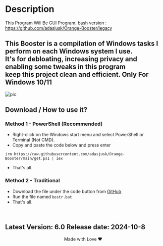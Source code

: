 # Description

 This Program Will Be GUI Program. bash version : https://github.com/adasjusk/Orange-Booster/legacy 
 
This Booster is a compilation of Windows tasks I perform on each Windows system I use.           
It's for debloating, increasing privacy and enabling some tweaks in this program           
keep this project clean and efficient.
Only For Windows 10/11
---
![pic](https://github.com/user-attachments/assets/71d6d717-e6d6-4212-aead-43ebd6e99aea)


## Download / How to use it?

### Method 1 - PowerShell (Recommended)

-   Right-click on the Windows start menu and select PowerShell or Terminal (Not CMD).
-   Copy and paste the code below and press enter  
```
irm https://raw.githubusercontent.com/adasjusk/Orange-Booster/main/get.ps1 | iex
``` 
-   That's all. 

### Method 2 - Traditional

-   Download the file under the code button from [GitHub](https://github.com/adasjusk/Orange-Booster)
-   Run the file named `bostr.bat`
-   That's all.
</br>

Latest Version: 6.0
Release date: 2024-10-8
---

<p align="center">Made with Love ❤️</p>
